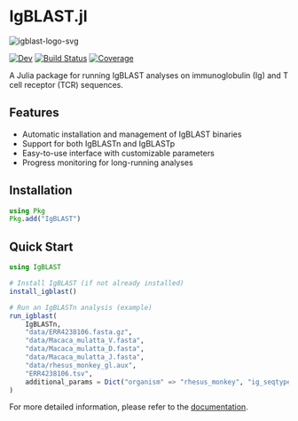 # IgBLAST.jl
![igblast-logo-svg](https://github.com/user-attachments/assets/b5ceac6b-49cc-40a0-aa0a-f7ce0a494b62)

[![Dev](https://img.shields.io/badge/docs-dev-blue.svg)](https://mashu.github.io/IgBLAST.jl/dev/)
[![Build Status](https://github.com/mashu/IgBLAST.jl/actions/workflows/CI.yml/badge.svg?branch=main)](https://github.com/mashu/IgBLAST.jl/actions/workflows/CI.yml?query=branch%3Amain)
[![Coverage](https://codecov.io/gh/mashu/IgBLAST.jl/branch/main/graph/badge.svg)](https://codecov.io/gh/mashu/IgBLAST.jl)

A Julia package for running IgBLAST analyses on immunoglobulin (Ig) and T cell receptor (TCR) sequences.

## Features

- Automatic installation and management of IgBLAST binaries
- Support for both IgBLASTn and IgBLASTp
- Easy-to-use interface with customizable parameters
- Progress monitoring for long-running analyses

## Installation

```julia
using Pkg
Pkg.add("IgBLAST")
```

## Quick Start

```julia
using IgBLAST

# Install IgBLAST (if not already installed)
install_igblast()

# Run an IgBLASTn analysis (example)
run_igblast(
    IgBLASTn,
    "data/ERR4238106.fasta.gz",
    "data/Macaca_mulatta_V.fasta",
    "data/Macaca_mulatta_D.fasta",
    "data/Macaca_mulatta_J.fasta",
    "data/rhesus_monkey_gl.aux",
    "ERR4238106.tsv",
    additional_params = Dict("organism" => "rhesus_monkey", "ig_seqtype" => "ig")
)
```

For more detailed information, please refer to the [documentation](https://mashu.github.io/IgBLAST.jl/dev/).
